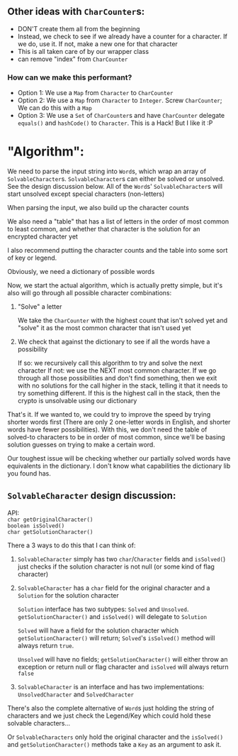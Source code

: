 ## Other ideas with `CharCounter`s:
- DON'T create them all from the beginning
- Instead, we check to see if we already have a counter for a character. If we do, use it. If not, make a new one for that character
- This is all taken care of by our wrapper class
- can remove "index" from `CharCounter`

### How can we make this performant?
- Option 1: We use a `Map` from `Character` to `CharCounter`
- Option 2: We use a `Map` from `Character` to `Integer`. Screw `CharCounter`; We can do this with a `Map`
- Option 3: We use a `Set` of `CharCounter`s and have `CharCounter` delegate `equals()` and `hashCode()` to `Character`. This is a Hack! But I like it :P


# "Algorithm":

We need to parse the input string into `Word`s, which wrap an array of `SolvableCharacter`s. `SolvableCharacter`s can either be solved or unsolved. See the design discussion below. All of the `Word`s' `SolvableCharacter`s will start unsolved except special characters (non-letters)

When parsing the input, we also build up the character counts

We also need a "table" that has a list of letters in the order of most common to least common, and whether that character is the solution for an encrypted character yet

I also recommend putting the character counts and the table into some sort of key or legend.

Obviously, we need a dictionary of possible words

Now, we start the actual algorithm, which is actually pretty simple, but it's also will go through all possible character combinations:
1) "Solve" a letter

   We take the `CharCounter` with the highest count that isn't solved yet and "solve" it as the most common character that isn't used yet
2) We check that against the dictionary to see if all the words have a possibility

   If so: we recursively call this algorithm to try and solve the next character
   If not: we use the NEXT most common character. If we go through all those possibilities and don't find something, then we exit with no solutions for the call higher in the stack, telling it that it needs to try something different. If this is the highest call in the stack, then the crypto is unsolvable using our dictionary

That's it. If we wanted to, we could try to improve the speed by trying shorter words first (There are only 2 one-letter words in English, and shorter words have fewer possibilities). With this, we don't need the table of solved-to characters to be in order of most common, since we'll be basing solution guesses on trying to make a certain word.

Our toughest issue will be checking whether our partially solved words have equivalents in the dictionary. I don't know what capabilities the dictionary lib you found has.

## `SolvableCharacter` design discussion:  
API:  
`char getOriginalCharacter()`  
`boolean isSolved()`  
`char getSolutionCharacter()`  

There a 3 ways to do this that I can think of:
1) `SolvableCharacter` simply has two `char`/`Character` fields and `isSolved(`) just checks if the solution character is not null (or some kind of flag character)
2) `SolvableCharacter` has a `char` field for the original character and a `Solution` for the solution character  
   
   `Solution` interface has two subtypes: `Solved` and `Unsolved`.  `getSolutionCharacter()` and `isSolved()` will delegate to `Solution`
   
   `Solved` will have a field for the solution character which `getSolutionCharacter()` will return; `Solved`'s `isSolved()` method will always return `true`.  
   
   `Unsolved` will have no fields; `getSolutionCharacter()` will either throw an exception or return null or flag character and `isSolved` will always return `false`
3) `SolvableCharacter` is an interface and has two implementations: `UnsolvedCharacter` and `SolvedCharacter`

There's also the complete alternative of `Word`s just holding the string of characters and we just check the Legend/Key which could hold these solvable characters...

Or `SolvableCharacters` only hold the original character and the `isSolved()` and `getSolutionCharacter()` methods take a `Key` as an argument to ask it.
